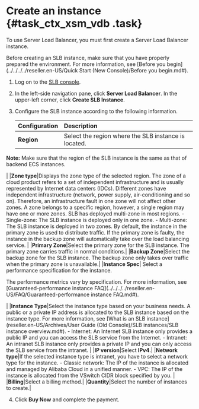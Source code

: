 # Create an instance {#task_ctx_xsm_vdb .task}

To use Server Load Balancer, you must first create a Server Load Balancer instance.

Before creating an SLB instance, make sure that you have properly prepared the environment. For more information, see [Before you begin](../../../../reseller.en-US/Quick Start (New Console)/Before you begin.md#).

1.  Log on to the [SLB console](https://partners-intl.aliyun.com/login-required#/slb).
2.  In the left-side navigation pane, click **Server Load Balancer**. In the upper-left corner, click **Create SLB Instance**.
3.  Configure the SLB instance according to the following information. 

    |Configuration|Description|
    |:------------|:----------|
    |**Region**| Select the region where the SLB instance is located.

 **Note:** Make sure that the region of the SLB instance is the same as that of backend ECS instances.

 |
    |**Zone type**|Displays the zone type of the selected region. The zone of a cloud product refers to a set of independent infrastructure and is usually represented by Internet data centers \(IDCs\). Different zones have independent infrastructure \(network, power supply, air-conditioning and so on\). Therefore, an infrastructure fault in one zone will not affect other zones. A zone belongs to a specific region, however, a single region may have one or more zones. SLB has deployed multi-zone in most regions.     -   Single-zone: The SLB instance is deployed only in one zone.
    -   Multi-zone: The SLB instance is deployed in two zones. By default, the instance in the primary zone is used to distribute traffic. If the primary zone is faulty, the instance in the backup zone will automatically take over the load balancing service.
 |
    |**Primary Zone**|Select the primary zone for the SLB instance. The primary zone carries traffic in normal conditions.|
    |**Backup Zone**|Select the backup zone for the SLB instance. The backup zone only takes over traffic when the primary zone is unavailable.|
    |**Instance Spec**| Select a performance specification for the instance.

 The performance metrics vary by specification. For more information, see [Guaranteed-performance instance FAQ](../../../../reseller.en-US/FAQ/Guaranteed-performance instance FAQ.md#).

 |
    |**Instance Type**|Select the instance type based on your business needs. A public or a private IP address is allocated to the SLB instance based on the instance type. For more information, see [What is an SLB instance](reseller.en-US/Archives/User Guide (Old Console)/SLB instances/SLB instance overview.md#).     -   Internet: An Internet SLB instance only provides a public IP and you can access the SLB service from the Internet.
    -   Intranet: An intranet SLB instance only provides a private IP and you can only access the SLB service from the intranet.
 |
    |**IP version**|Select **IPv4**.|
    |**Network type**|If the selected instance type is intranet, you have to select a network type for the instance.     -   Classic network: The IP of the instance is allocated and managed by Alibaba Cloud in a unified manner.
    -   VPC: The IP of the instance is allocated from the VSwitch CIDR block specified by you.
 |
    |**Billing**|Select a billing method.|
    |**Quantity**|Select the number of instances to create.|

4.  Click **Buy Now** and complete the payment.

